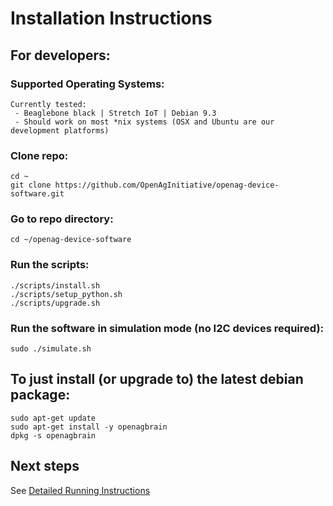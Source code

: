 # Installation Instructions

## For developers:

### Supported Operating Systems:
```
Currently tested:
 - Beaglebone black | Stretch IoT | Debian 9.3
 - Should work on most *nix systems (OSX and Ubuntu are our development platforms)
```

### Clone repo:
```
cd ~
git clone https://github.com/OpenAgInitiative/openag-device-software.git
```

### Go to repo directory:
```
cd ~/openag-device-software
```

### Run the scripts:
```
./scripts/install.sh
./scripts/setup_python.sh
./scripts/upgrade.sh
```

### Run the software in simulation mode (no I2C devices required):
```
sudo ./simulate.sh
```


## To just install (or upgrade to) the latest debian package:
```
sudo apt-get update
sudo apt-get install -y openagbrain
dpkg -s openagbrain
```


## Next steps
See [Detailed Running Instructions](running.md)
